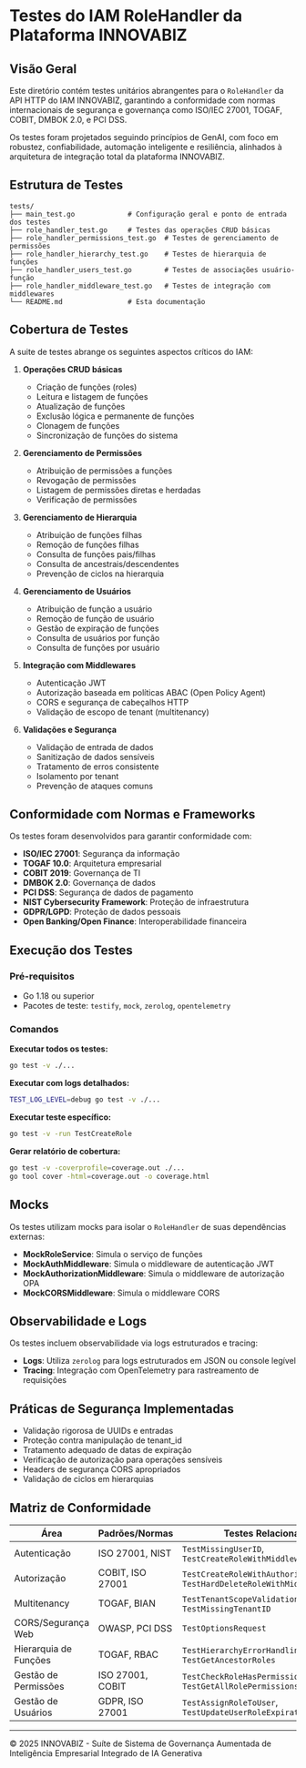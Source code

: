 # Testes do IAM RoleHandler da Plataforma INNOVABIZ

## Visão Geral

Este diretório contém testes unitários abrangentes para o `RoleHandler` da API HTTP do IAM INNOVABIZ, garantindo a conformidade com normas internacionais de segurança e governança como ISO/IEC 27001, TOGAF, COBIT, DMBOK 2.0, e PCI DSS.

Os testes foram projetados seguindo princípios de GenAI, com foco em robustez, confiabilidade, automação inteligente e resiliência, alinhados à arquitetura de integração total da plataforma INNOVABIZ.

## Estrutura de Testes

```
tests/
├── main_test.go             # Configuração geral e ponto de entrada dos testes
├── role_handler_test.go     # Testes das operações CRUD básicas
├── role_handler_permissions_test.go  # Testes de gerenciamento de permissões
├── role_handler_hierarchy_test.go    # Testes de hierarquia de funções
├── role_handler_users_test.go        # Testes de associações usuário-função
├── role_handler_middleware_test.go   # Testes de integração com middlewares
└── README.md                # Esta documentação
```

## Cobertura de Testes

A suite de testes abrange os seguintes aspectos críticos do IAM:

1. **Operações CRUD básicas**
   - Criação de funções (roles)
   - Leitura e listagem de funções
   - Atualização de funções
   - Exclusão lógica e permanente de funções
   - Clonagem de funções
   - Sincronização de funções do sistema

2. **Gerenciamento de Permissões**
   - Atribuição de permissões a funções
   - Revogação de permissões
   - Listagem de permissões diretas e herdadas
   - Verificação de permissões

3. **Gerenciamento de Hierarquia**
   - Atribuição de funções filhas
   - Remoção de funções filhas
   - Consulta de funções pais/filhas
   - Consulta de ancestrais/descendentes
   - Prevenção de ciclos na hierarquia

4. **Gerenciamento de Usuários**
   - Atribuição de função a usuário
   - Remoção de função de usuário
   - Gestão de expiração de funções
   - Consulta de usuários por função
   - Consulta de funções por usuário

5. **Integração com Middlewares**
   - Autenticação JWT
   - Autorização baseada em políticas ABAC (Open Policy Agent)
   - CORS e segurança de cabeçalhos HTTP
   - Validação de escopo de tenant (multitenancy)

6. **Validações e Segurança**
   - Validação de entrada de dados
   - Sanitização de dados sensíveis
   - Tratamento de erros consistente
   - Isolamento por tenant
   - Prevenção de ataques comuns

## Conformidade com Normas e Frameworks

Os testes foram desenvolvidos para garantir conformidade com:

- **ISO/IEC 27001**: Segurança da informação
- **TOGAF 10.0**: Arquitetura empresarial
- **COBIT 2019**: Governança de TI
- **DMBOK 2.0**: Governança de dados
- **PCI DSS**: Segurança de dados de pagamento
- **NIST Cybersecurity Framework**: Proteção de infraestrutura
- **GDPR/LGPD**: Proteção de dados pessoais
- **Open Banking/Open Finance**: Interoperabilidade financeira

## Execução dos Testes

### Pré-requisitos

- Go 1.18 ou superior
- Pacotes de teste: `testify`, `mock`, `zerolog`, `opentelemetry`

### Comandos

**Executar todos os testes:**

```bash
go test -v ./...
```

**Executar com logs detalhados:**

```bash
TEST_LOG_LEVEL=debug go test -v ./...
```

**Executar teste específico:**

```bash
go test -v -run TestCreateRole
```

**Gerar relatório de cobertura:**

```bash
go test -v -coverprofile=coverage.out ./...
go tool cover -html=coverage.out -o coverage.html
```

## Mocks

Os testes utilizam mocks para isolar o `RoleHandler` de suas dependências externas:

- **MockRoleService**: Simula o serviço de funções
- **MockAuthMiddleware**: Simula o middleware de autenticação JWT
- **MockAuthorizationMiddleware**: Simula o middleware de autorização OPA
- **MockCORSMiddleware**: Simula o middleware CORS

## Observabilidade e Logs

Os testes incluem observabilidade via logs estruturados e tracing:

- **Logs**: Utiliza `zerolog` para logs estruturados em JSON ou console legível
- **Tracing**: Integração com OpenTelemetry para rastreamento de requisições

## Práticas de Segurança Implementadas

- Validação rigorosa de UUIDs e entradas
- Proteção contra manipulação de tenant_id
- Tratamento adequado de datas de expiração
- Verificação de autorização para operações sensíveis
- Headers de segurança CORS apropriados
- Validação de ciclos em hierarquias

## Matriz de Conformidade

| Área | Padrões/Normas | Testes Relacionados |
|------|----------------|---------------------|
| Autenticação | ISO 27001, NIST | `TestMissingUserID`, `TestCreateRoleWithMiddleware` |
| Autorização | COBIT, ISO 27001 | `TestCreateRoleWithAuthorizationDenied`, `TestHardDeleteRoleWithMiddleware` |
| Multitenancy | TOGAF, BIAN | `TestTenantScopeValidation`, `TestMissingTenantID` |
| CORS/Segurança Web | OWASP, PCI DSS | `TestOptionsRequest` |
| Hierarquia de Funções | TOGAF, RBAC | `TestHierarchyErrorHandling`, `TestGetAncestorRoles` |
| Gestão de Permissões | ISO 27001, COBIT | `TestCheckRoleHasPermission`, `TestGetAllRolePermissions` |
| Gestão de Usuários | GDPR, ISO 27001 | `TestAssignRoleToUser`, `TestUpdateUserRoleExpiration` |

---

© 2025 INNOVABIZ - Suíte de Sistema de Governança Aumentada de Inteligência Empresarial Integrado de IA Generativa